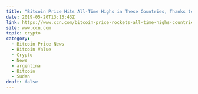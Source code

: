 ```yaml
---
title: "Bitcoin Price Hits All-Time Highs in These Countries, Thanks to Crippling Fiat Currencies"
date: 2019-05-20T13:13:43Z
link: https://www.ccn.com/bitcoin-price-rockets-all-time-highs-countries-crippling-fiat?utm_medium=RSS&utm_source=hune
site: www.ccn.com
topic: crypto
category:
  - Bitcoin Price News
  - Bitcoin Value
  - Crypto
  - News
  - argentina
  - Bitcoin
  - Sudan
draft: false
---
```

